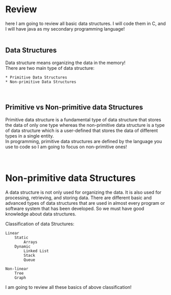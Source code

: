 # Review 
here I am going to review all basic data structures. I will code them in C, and I will have java as my secondary programming language!<br><br>

## Data Structures
Data structure means organizing the data in the memory! <br>
There are two main type of data structure: <br>

    * Primitive Data Structures
    * Non-primitive Data Structures

<br>

## Primitive vs Non-primitive data Structures
Primitive data structure is a fundamental type of data structure that stores the data of only one type whereas the non-primitive data structure is a type of data structure which is a user-defined that stores the data of different types in a single entity.<br>
In programming, primitive data structures are defined by the language you use to code so I am going to focus on non-primitive ones!<br><br><br>

# Non-primitive data Structures
A data structure is not only used for organizing the data. It is also used for processing, retrieving, and storing data. There are different basic and advanced types of data structures that are used in almost every program or software system that has been developed. So we must have good knowledge about data structures.<br>

Classification of data Structures:

    Linear
        Static
            Arrays
        Dynamic
            Linked List
            Stack
            Queue
    
    Non-linear
        Tree
        Graph

I am going to review all these basics of above classification!
           
        